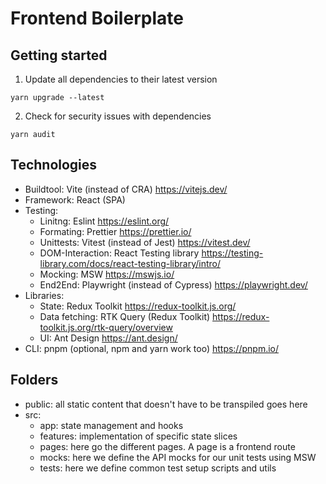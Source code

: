# Frontend Boilerplate

## Getting started

1. Update all dependencies to their latest version

```
yarn upgrade --latest
```

2. Check for security issues with dependencies

```
yarn audit
```

## Technologies

- Buildtool: Vite (instead of CRA) https://vitejs.dev/
- Framework: React (SPA)
- Testing:
  - Linitng: Eslint https://eslint.org/
  - Formating: Prettier https://prettier.io/
  - Unittests: Vitest (instead of Jest) https://vitest.dev/
  - DOM-Interaction: React Testing library https://testing-library.com/docs/react-testing-library/intro/
  - Mocking: MSW https://mswjs.io/
  - End2End: Playwright (instead of Cypress) https://playwright.dev/
- Libraries:
  - State: Redux Toolkit https://redux-toolkit.js.org/
  - Data fetching: RTK Query (Redux Toolkit) https://redux-toolkit.js.org/rtk-query/overview
  - UI: Ant Design https://ant.design/
- CLI: pnpm (optional, npm and yarn work too) https://pnpm.io/

## Folders
- public: all static content that doesn't have to be transpiled goes here
- src: 
  - app: state management and hooks
  - features: implementation of specific state slices
  - pages: here go the different pages. A page is a frontend route
  - mocks: here we define the API mocks for our unit tests using MSW
  - tests: here we define common test setup scripts and utils